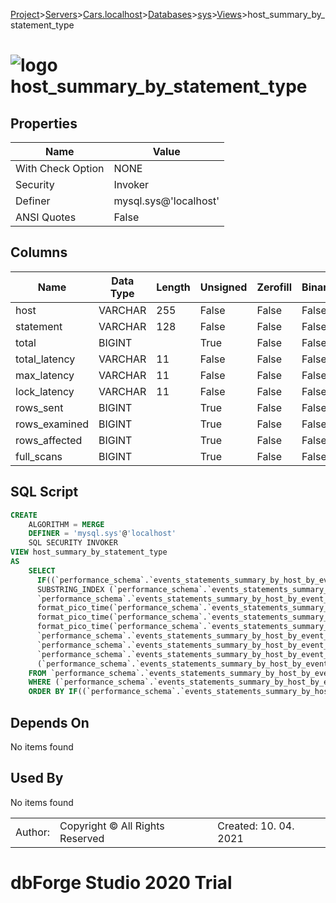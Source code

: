 [Project](../../../../../startpage.md)>[Servers](../../../../Servers.md)>[Cars.localhost](../../../Cars.localhost.md)>[Databases](../../Databases.md)>[sys](../sys.md)>[Views](Views.md)>host_summary_by_statement_type


# ![logo](../../../../../Images/view64.svg) host_summary_by_statement_type


## <a name="#Properties"></a>Properties
|Name|Value|
|---|---|
|With Check Option|NONE|
|Security|Invoker|
|Definer|mysql.sys@'localhost'|
|ANSI Quotes|False|


## <a name="#Columns"></a>Columns
|Name|Data Type|Length|Unsigned|Zerofill|Binary|Not Null|
|---|---|---|---|---|---|---|
|host|VARCHAR|255|False|False|False|False|
|statement|VARCHAR|128|False|False|False|False|
|total|BIGINT||True|False|False|True|
|total_latency|VARCHAR|11|False|False|False|False|
|max_latency|VARCHAR|11|False|False|False|False|
|lock_latency|VARCHAR|11|False|False|False|False|
|rows_sent|BIGINT||True|False|False|True|
|rows_examined|BIGINT||True|False|False|True|
|rows_affected|BIGINT||True|False|False|True|
|full_scans|BIGINT||True|False|False|True|

## <a name="#SqlScript"></a>SQL Script
```SQL
CREATE 
	ALGORITHM = MERGE
	DEFINER = 'mysql.sys'@'localhost'
	SQL SECURITY INVOKER
VIEW host_summary_by_statement_type
AS
	SELECT
	  IF((`performance_schema`.`events_statements_summary_by_host_by_event_name`.`HOST` IS NULL), 'background', `performance_schema`.`events_statements_summary_by_host_by_event_name`.`HOST`) AS `host`,
	  SUBSTRING_INDEX (`performance_schema`.`events_statements_summary_by_host_by_event_name`.`EVENT_NAME`, '/', -(1)) AS `statement`,
	  `performance_schema`.`events_statements_summary_by_host_by_event_name`.`COUNT_STAR` AS `total`,
	  format_pico_time(`performance_schema`.`events_statements_summary_by_host_by_event_name`.`SUM_TIMER_WAIT`) AS `total_latency`,
	  format_pico_time(`performance_schema`.`events_statements_summary_by_host_by_event_name`.`MAX_TIMER_WAIT`) AS `max_latency`,
	  format_pico_time(`performance_schema`.`events_statements_summary_by_host_by_event_name`.`SUM_LOCK_TIME`) AS `lock_latency`,
	  `performance_schema`.`events_statements_summary_by_host_by_event_name`.`SUM_ROWS_SENT` AS `rows_sent`,
	  `performance_schema`.`events_statements_summary_by_host_by_event_name`.`SUM_ROWS_EXAMINED` AS `rows_examined`,
	  `performance_schema`.`events_statements_summary_by_host_by_event_name`.`SUM_ROWS_AFFECTED` AS `rows_affected`,
	  (`performance_schema`.`events_statements_summary_by_host_by_event_name`.`SUM_NO_INDEX_USED` + `performance_schema`.`events_statements_summary_by_host_by_event_name`.`SUM_NO_GOOD_INDEX_USED`) AS `full_scans`
	FROM `performance_schema`.`events_statements_summary_by_host_by_event_name`
	WHERE (`performance_schema`.`events_statements_summary_by_host_by_event_name`.`SUM_TIMER_WAIT` <> 0)
	ORDER BY IF((`performance_schema`.`events_statements_summary_by_host_by_event_name`.`HOST` IS NULL), 'background', `performance_schema`.`events_statements_summary_by_host_by_event_name`.`HOST`), `performance_schema`.`events_statements_summary_by_host_by_event_name`.`SUM_TIMER_WAIT` DESC;
```

## <a name="#DependsOn"></a>Depends On
No items found

## <a name="#UsedBy"></a>Used By
No items found

||||
|---|---|---|
|Author: |Copyright © All Rights Reserved|Created: 10. 04. 2021|
# dbForge Studio 2020 Trial